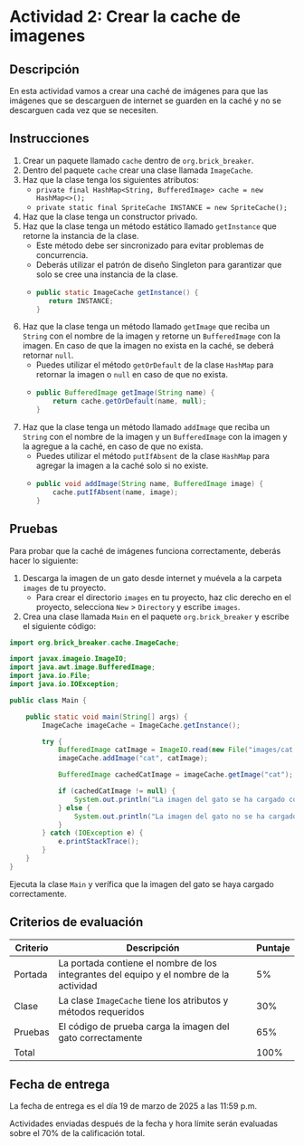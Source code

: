 # Actividad 2: Crear la cache de imagenes

## Descripción

En esta actividad vamos a crear una caché de imágenes para que las imágenes que se descarguen de internet se guarden en
la caché y no se descarguen cada vez que se necesiten.

## Instrucciones

1. Crear un paquete llamado `cache` dentro de `org.brick_breaker`.
2. Dentro del paquete `cache` crear una clase llamada `ImageCache`.
3. Haz que la clase tenga los siguientes atributos:
    * `private final HashMap<String, BufferedImage> cache = new HashMap<>();`
    * `private static final SpriteCache INSTANCE = new SpriteCache();`
4. Haz que la clase tenga un constructor privado.
5. Haz que la clase tenga un método estático llamado `getInstance` que retorne la instancia de la clase.
    * Este método debe ser sincronizado para evitar problemas de concurrencia.
    * Deberás utilizar el patrón de diseño Singleton para garantizar que solo se cree una instancia de la clase.
    * ```java
      public static ImageCache getInstance() {
         return INSTANCE;
      }
      ```
6. Haz que la clase tenga un método llamado `getImage` que reciba un `String` con el nombre de la imagen y retorne un
   `BufferedImage` con la imagen. En caso de que la imagen no exista en la caché, se deberá retornar `null`.
    * Puedes utilizar el método `getOrDefault` de la clase `HashMap` para retornar la imagen o `null` en caso de que no
      exista.
    * ```java
      public BufferedImage getImage(String name) {
          return cache.getOrDefault(name, null);
      }
      ```
7. Haz que la clase tenga un método llamado `addImage` que reciba un `String` con el nombre de la imagen y un
   `BufferedImage` con la imagen y la agregue a la caché, en caso de que no exista.
    * Puedes utilizar el método `putIfAbsent` de la clase `HashMap` para agregar la imagen a la caché solo si no existe.
    * ```java
      public void addImage(String name, BufferedImage image) {
          cache.putIfAbsent(name, image);
      }
      ```

## Pruebas

Para probar que la caché de imágenes funciona correctamente, deberás hacer lo siguiente:

1. Descarga la imagen de un gato desde internet y muévela a la carpeta `images` de tu proyecto.
    * Para crear el directorio `images` en tu proyecto, haz clic derecho en el proyecto, selecciona `New` > `Directory`
      y escribe `images`.
2. Crea una clase llamada `Main` en el paquete `org.brick_breaker` y escribe el siguiente código:

```java
import org.brick_breaker.cache.ImageCache;

import javax.imageio.ImageIO;
import java.awt.image.BufferedImage;
import java.io.File;
import java.io.IOException;

public class Main {

    public static void main(String[] args) {
        ImageCache imageCache = ImageCache.getInstance();

        try {
            BufferedImage catImage = ImageIO.read(new File("images/cat.jpg"));
            imageCache.addImage("cat", catImage);

            BufferedImage cachedCatImage = imageCache.getImage("cat");

            if (cachedCatImage != null) {
                System.out.println("La imagen del gato se ha cargado correctamente.");
            } else {
                System.out.println("La imagen del gato no se ha cargado correctamente.");
            }
        } catch (IOException e) {
            e.printStackTrace();
        }
    }
}
```

Ejecuta la clase `Main` y verífica que la imagen del gato se haya cargado correctamente.

## Criterios de evaluación

| Criterio | Descripción                                                                             | Puntaje |
|----------|-----------------------------------------------------------------------------------------|---------|
| Portada  | La portada contiene el nombre de los integrantes del equipo y el nombre de la actividad | 5%      |
| Clase    | La clase `ImageCache` tiene los atributos y métodos requeridos                          | 30%     |
| Pruebas  | El código de prueba carga la imagen del gato correctamente                              | 65%     |
| Total    |                                                                                         | 100%    |

## Fecha de entrega

La fecha de entrega es el día 19 de marzo de 2025 a las 11:59 p.m.

Actividades enviadas después de la fecha y hora límite serán evaluadas sobre el 70% de la calificación total.